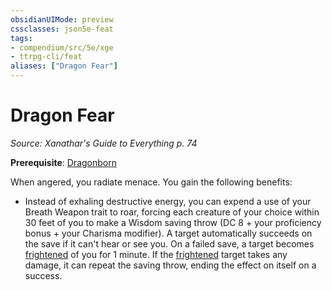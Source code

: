 ```yaml
---
obsidianUIMode: preview
cssclasses: json5e-feat
tags:
- compendium/src/5e/xge
- ttrpg-cli/feat
aliases: ["Dragon Fear"]
---
```

# Dragon Fear
*Source: Xanathar's Guide to Everything p. 74*  

**Prerequisite**: [Dragonborn](compendium/races/dragonborn.md)

When angered, you radiate menace. You gain the following benefits:

- Instead of exhaling destructive energy, you can expend a use of your Breath Weapon trait to roar, forcing each creature of your choice within 30 feet of you to make a Wisdom saving throw (DC 8 + your proficiency bonus + your Charisma modifier). A target automatically succeeds on the save if it can't hear or see you. On a failed save, a target becomes [frightened](/compendium/rules/conditions.md#frightened) of you for 1 minute. If the [frightened](/compendium/rules/conditions.md#frightened) target takes any damage, it can repeat the saving throw, ending the effect on itself on a success.